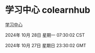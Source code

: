 # 学习中心 colearnhub
[学习中心](http://219.139.197.74:56308/colearnhub/)

2024年 10月 28日 星期一 07:30:02 CST

2024年 10月 27日 星期日 23:30:02 GMT
